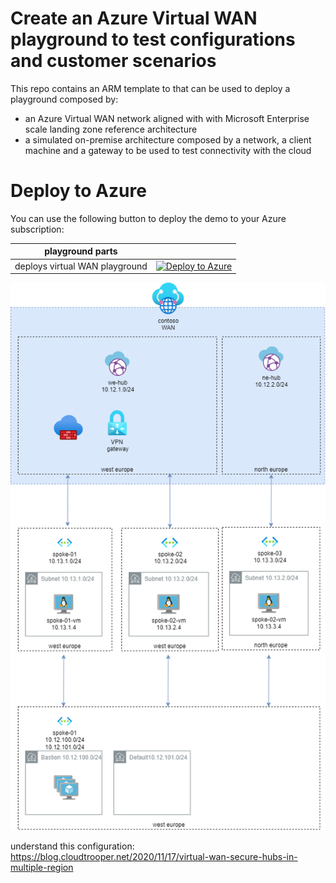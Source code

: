 # Create an Azure Virtual WAN playground to test configurations and customer scenarios

This repo contains an ARM template to that can be used to deploy a playground composed by:

* an Azure Virtual WAN network aligned with with Microsoft Enterprise scale landing zone reference architecture
* a simulated on-premise architecture composed by a network, a client machine and a gateway to be used to test connectivity with the cloud

# Deploy to Azure
You can use the following button to deploy the demo to your Azure subscription:

| playground parts| &nbsp; |
|---|---|
| deploys virtual WAN playground | [![Deploy to Azure](https://aka.ms/deploytoazurebutton)](https://portal.azure.com/#create/Microsoft.Template/uri/https%3A%2F%2Fraw.githubusercontent.com%2Fnicolgit%2Fazure-virtual-wan-playground%2Fmain%2Fcloud-deploy.json)





![lab architecture](images\lab-architecture.png)


understand this configuration: https://blog.cloudtrooper.net/2020/11/17/virtual-wan-secure-hubs-in-multiple-region



